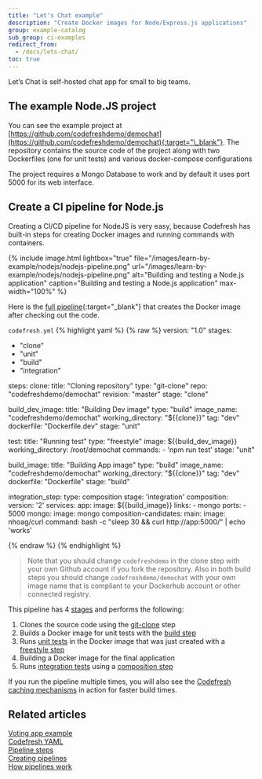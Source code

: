 ```yaml
---
title: "Let's Chat example"
description: "Create Docker images for Node/Express.js applications"
group: example-catalog
sub_group: ci-examples
redirect_from:
  - /docs/lets-chat/
toc: true
---
```


Let’s Chat is self-hosted chat app for small to big teams.

## The example Node.JS project

You can see the example project at [https://github.com/codefreshdemo/demochat](https://github.com/codefreshdemo/demochat){:target="\_blank"}. The repository contains the source code of the project along with two Dockerfiles (one for unit tests) and various docker-compose configurations

The project requires a Mongo Database to work and by default it uses port 5000 for its web interface.

## Create a CI pipeline for Node.js 

Creating a CI/CD pipeline for NodeJS is very easy, because Codefresh has built-in steps for creating Docker images and running commands with containers.

{% include image.html 
lightbox="true" 
file="/images/learn-by-example/nodejs/nodejs-pipeline.png" 
url="/images/learn-by-example/nodejs/nodejs-pipeline.png" 
alt="Building and testing a Node.js application"
caption="Building and testing a Node.js application"
max-width="100%" 
%}

Here is the [full pipeline](https://github.com/codefreshdemo/demochat/blob/master/codefresh.yml){:target="\_blank"} that creates the Docker image after checking out the code.

 `codefresh.yml`
{% highlight yaml %}
{% raw %}
version: "1.0"
stages:
  - "clone"
  - "unit"
  - "build"
  - "integration"

steps:
  clone:
    title: "Cloning repository"
    type: "git-clone"
    repo: "codefreshdemo/demochat"
    revision: "master"
    stage: "clone"

  build_dev_image:
    title: "Building Dev image"
    type: "build"
    image_name: "codefreshdemo/demochat"
    working_directory: "${{clone}}"
    tag: "dev"
    dockerfile: "Dockerfile.dev"
    stage: "unit"

  test:
    title: "Running test"
    type: "freestyle" 
    image: ${{build_dev_image}} 
    working_directory: /root/demochat
    commands:
      - 'npm run test'
    stage: "unit"
  
  build_image:
    title: "Building App image"
    type: "build"
    image_name: "codefreshdemo/demochat"
    working_directory: "${{clone}}"
    tag: "dev"
    dockerfile: "Dockerfile"
    stage: "build"
    
  integration_step:
    type: composition
    stage: 'integration'
    composition:
      version: '2'
      services:
        app:
          image: ${{build_image}}
          links:
            - mongo
          ports:
            - 5000
        mongo:
          image: mongo
    composition-candidates:
      main:
        image: nhoag/curl
        command: bash -c "sleep 30 && curl http://app:5000/" | echo 'works'    

{% endraw %}
{% endhighlight %}

> Note that you should change `codefreshdemo` in the clone step with your own Github account if you fork the repository. Also in both build steps you should change `codefreshdemo/demochat` with your own image name that is compliant to your Dockerhub account or other connected registry.

This pipeline has 4 [stages]({{site.baseurl}}/docs/pipelines/stages/) and performs the following:

 1. Clones the source code using the [git-clone]({{site.baseurl}}/docs/pipelines/steps/git-clone/) step
 1. Builds a Docker image for unit tests with the [build step]({{site.baseurl}}/docs/pipelines/steps/build/)
 1. Runs [unit tests]({{site.baseurl}}/docs/testing/unit-tests/) in the Docker image that was just created with a [freestyle step]({{site.baseurl}}/docs/pipelines/steps/freestyle/)
 1. Building a Docker image for the final application
 1. Runs [integration tests]({{site.baseurl}}/docs/testing/integration-tests/) using a [composition step]({{site.baseurl}}/docs/pipelines/steps/composition/)

If you run the pipeline multiple times, you will also see the [Codefresh caching mechanisms]({{site.baseurl}}/docs/pipelines/pipeline-caching/) in action for faster build times.

## Related articles
[Voting app example]({{site.baseurl}}/docs/example-catalog/ci-examples/voting-app/)  
[Codefresh YAML]({{site.baseurl}}/docs/pipelines/what-is-the-codefresh-yaml/)  
[Pipeline steps]({{site.baseurl}}/docs/pipelines/steps/)  
[Creating pipelines]({{site.baseurl}}/docs/pipelines/pipelines/)  
[How pipelines work]({{site.baseurl}}/docs/pipelines/introduction-to-codefresh-pipelines/)  



